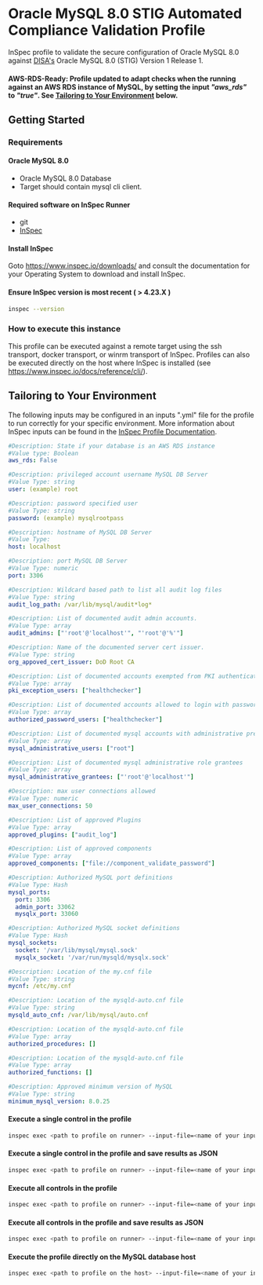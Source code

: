 # Oracle MySQL 8.0 STIG Automated Compliance Validation Profile

InSpec profile to validate the secure configuration of Oracle MySQL 8.0 against [DISA's](https://iase.disa.mil/stigs/Pages/index.aspx) Oracle MySQL 8.0 (STIG) Version 1 Release 1.

#### AWS-RDS-Ready: Profile updated to adapt checks when the running against an AWS RDS instance of MySQL, by setting the input *"aws_rds"* to *"true"*. See [Tailoring to Your Environment](#tailoring-to-your-environment) below.

## Getting Started

### Requirements

#### Oracle MySQL 8.0 
- Oracle MySQL 8.0  Database
- Target should contain mysql cli client.

#### Required software on InSpec Runner
- git
- [InSpec](https://www.chef.io/products/chef-inspec/)

#### Install InSpec
Goto https://www.inspec.io/downloads/ and consult the documentation for your Operating System to download and install InSpec.

#### Ensure InSpec version is most recent ( > 4.23.X )
```sh
inspec --version
```

### How to execute this instance  
This profile can be executed against a remote target using the ssh transport, docker transport, or winrm transport of InSpec. Profiles can also be executed directly on the host where InSpec is installed (see https://www.inspec.io/docs/reference/cli/). 

## Tailoring to Your Environment

The following inputs may be configured in an inputs ".yml" file for the profile to run correctly for your specific environment. More information about InSpec inputs can be found in the [InSpec Profile Documentation](https://www.inspec.io/docs/reference/profiles/).

```yaml
#Description: State if your database is an AWS RDS instance
#Value type: Boolean
aws_rds: False

#Description: privileged account username MySQL DB Server
#Value Type: string
user: (example) root

#Description: password specified user
#Value Type: string
password: (example) mysqlrootpass

#Description: hostname of MySQL DB Server
#Value Type:
host: localhost

#Description: port MySQL DB Server
#Value Type: numeric
port: 3306

#Description: Wildcard based path to list all audit log files
#Value Type: string
audit_log_path: /var/lib/mysql/audit*log*

#Description: List of documented audit admin accounts.
#Value Type: array
audit_admins: ["'root'@'localhost'", "'root'@'%'"]

#Description: Name of the documented server cert issuer.
#Value Type: string
org_appoved_cert_issuer: DoD Root CA

#Description: List of documented accounts exempted from PKI authentication.
#Value Type: array
pki_exception_users: ["healthchecker"]

#Description: List of documented accounts allowed to login with password.
#Value Type: array
authorized_password_users: ["healthchecker"]

#Description: List of documented mysql accounts with administrative previlleges.
#Value Type: array
mysql_administrative_users: ["root"]

#Description: List of documented mysql administrative role grantees
#Value Type: array
mysql_administrative_grantees: ["'root'@'localhost'"]

#Description: max user connections allowed
#Value Type: numeric
max_user_connections: 50

#Description: List of approved Plugins
#Value Type: array
approved_plugins: ["audit_log"]

#Description: List of approved components
#Value Type: array
approved_components: ["file://component_validate_password"]

#Description: Authorized MySQL port definitions
#Value Type: Hash
mysql_ports:
  port: 3306
  admin_port: 33062
  mysqlx_port: 33060

#Description: Authorized MySQL socket definitions
#Value Type: Hash
mysql_sockets:
  socket: '/var/lib/mysql/mysql.sock'
  mysqlx_socket: '/var/run/mysqld/mysqlx.sock'

#Description: Location of the my.cnf file
#Value Type: string
mycnf: /etc/my.cnf

#Description: Location of the mysqld-auto.cnf file
#Value Type: string
mysqld_auto_cnf: /var/lib/mysql/auto.cnf

#Description: Location of the mysqld-auto.cnf file
#Value Type: array
authorized_procedures: []

#Description: Location of the mysqld-auto.cnf file
#Value Type: array
authorized_functions: []

#Description: Approved minimum version of MySQL
#Value Type: string
minimum_mysql_version: 8.0.25

```

#### Execute a single control in the profile 
```bash
inspec exec <path to profile on runner> --input-file=<name of your inputs file>.yml --controls=SV-235096 -t <target>
```
#### Execute a single control in the profile and save results as JSON
```bash
inspec exec <path to profile on runner> --input-file=<name of your inputs file>.yml --controls=<control id> -t <target> --reporter cli json:results.json
```
#### Execute all controls in the profile 
```bash
inspec exec <path to profile on runner> --input-file=<name of your inputs file>.yml -t <target>
```
#### Execute all controls in the profile and save results as JSON
```bash
inspec exec <path to profile on runner> --input-file=<name of your inputs file>.yml -t <target> --reporter cli json:results.json
```
#### Execute the profile directly on the MySQL database host
```bash
inspec exec <path to profile on the host> --input-file=<name of your inputs file>.yml --reporter cli json:results.json
```
